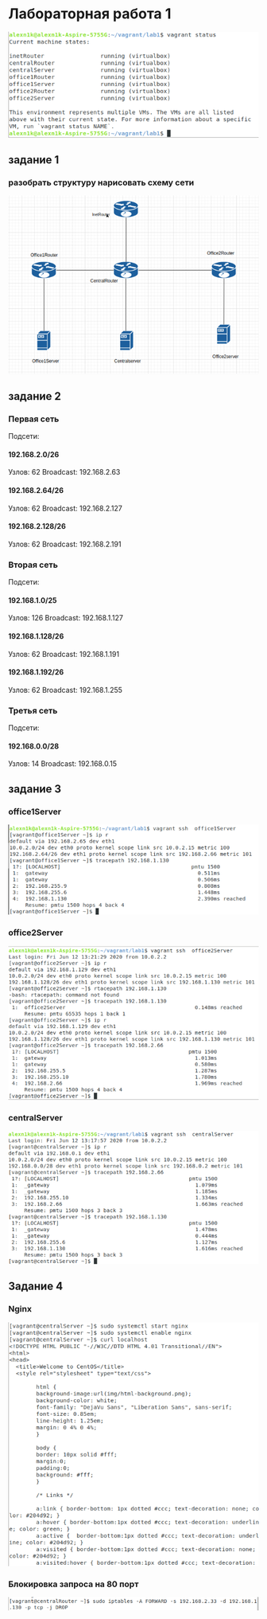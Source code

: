 # Лабораторная работа 1
![scheme](scr/vagrant_status.png)
## задание 1
### разобрать структуру нарисовать схему сети
![scheme](scr/cxem.png)

## задание 2

### Первая сеть
Подсети:

#### 192.168.2.0/26
Узлов: 62
Broadcast: 192.168.2.63

#### 192.168.2.64/26
Узлов: 62
Broadcast: 192.168.2.127

#### 192.168.2.128/26
Узлов: 62
Broadcast: 192.168.2.191

### Вторая сеть
Подсети:

#### 192.168.1.0/25
Узлов: 126
Broadcast: 192.168.1.127

#### 192.168.1.128/26
Узлов: 62
Broadcast: 192.168.1.191

#### 192.168.1.192/26
Узлов: 62
Broadcast: 192.168.1.255

### Третья сеть
Подсети:

#### 192.168.0.0/28
Узлов: 14
Broadcast: 192.168.0.15

## задание 3
### office1Server

![office1Server](scr/o1s3.png)

### office2Server

![office2Server](scr/o2s3.png)

### centralServer

![centralServer](scr/cs3.png)

## Задание 4
### Nginx

![nginx](scr/nginx.png)

###  Блокировка запроса на 80 порт
![80port](scr/80.png)

